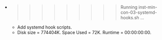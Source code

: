 * >>>>>>>>> Running inst-min-con-03-systemd-hooks.sh ...
  * Add systemd hook scripts.
  * Disk size = 774404K. Space Used = 72K. Runtime = 00:00:00:00.
